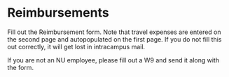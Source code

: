 # Reimbursements

Fill out the Reimbursement form. Note that travel expenses are entered on the second page and autopopulated on the first page.
If you do not fill this out correctly, it will get lost in intracampus mail.

If you are not an NU employee, please fill out a W9 and send it along with the form.
